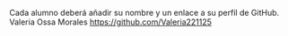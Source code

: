 Cada alumno deberá añadir su nombre y un enlace a su perfil de GitHub.
Valeria Ossa Morales https://github.com/Valeria221125
